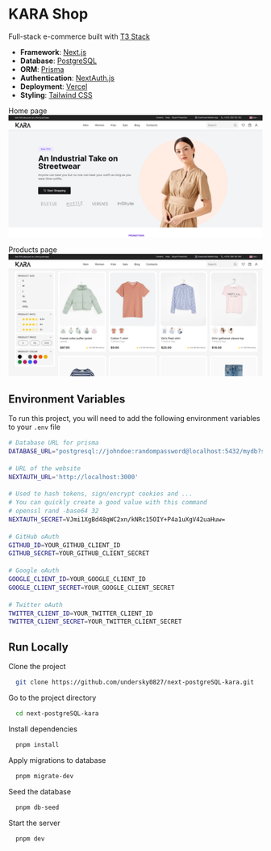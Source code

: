 # KARA Shop

Full-stack e-commerce built with [T3 Stack](https://create.t3.gg/)

- **Framework**: [Next.js](https://nextjs.org/)
- **Database**: [PostgreSQL](https://www.postgresql.org/)
- **ORM**: [Prisma](https://prisma.io/)
- **Authentication**: [NextAuth.js](https://next-auth.js.org/)
- **Deployment**: [Vercel](https://vercel.com)
- **Styling**: [Tailwind CSS](https://tailwindcss.com/)

Home page
![homepage](public/screenshots/homepage.png)

Products page
![homepage](public/screenshots/products.png)

## Environment Variables

To run this project, you will need to add the following environment variables to your `.env` file

```bash
# Database URL for prisma
DATABASE_URL="postgresql://johndoe:randompassword@localhost:5432/mydb?schema=public"

# URL of the website
NEXTAUTH_URL='http://localhost:3000'

# Used to hash tokens, sign/encrypt cookies and ...
# You can quickly create a good value with this command
# openssl rand -base64 32
NEXTAUTH_SECRET=VJmi1XgBd48qWC2xn/kNRc15OIY+P4a1uXgV42uaHuw=

# GitHub oAuth
GITHUB_ID=YOUR_GITHUB_CLIENT_ID
GITHUB_SECRET=YOUR_GITHUB_CLIENT_SECRET

# Google oAuth
GOOGLE_CLIENT_ID=YOUR_GOOGLE_CLIENT_ID
GOOGLE_CLIENT_SECRET=YOUR_GOOGLE_CLIENT_SECRET

# Twitter oAuth
TWITTER_CLIENT_ID=YOUR_TWITTER_CLIENT_ID
TWITTER_CLIENT_SECRET=YOUR_TWITTER_CLIENT_SECRET
```

## Run Locally

Clone the project

```bash
  git clone https://github.com/undersky0827/next-postgreSQL-kara.git
```

Go to the project directory

```bash
  cd next-postgreSQL-kara
```

Install dependencies

```bash
  pnpm install
```

Apply migrations to database

```bash
  pnpm migrate-dev
```

Seed the database

```bash
  pnpm db-seed
```

Start the server

```bash
  pnpm dev
```
